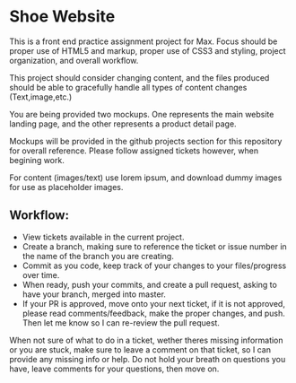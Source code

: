 # Shoe Website
This is a front end practice assignment project for Max. Focus should be proper use of HTML5 and markup, proper use of CSS3 and styling, project organization, and overall workflow.

This project should consider changing content, and the files produced should be able to gracefully handle all types of content changes (Text,image,etc.)

You are being provided two mockups. One represents the main website landing page, and the other represents a product detail page.

Mockups will be provided in the github projects section for this repository for overall reference. Please follow assigned tickets however, when begining work.

For content (images/text) use lorem ipsum, and download dummy images for use as placeholder images.

## Workflow:

- View tickets available in the current project.
- Create a branch, making sure to reference the ticket or issue number in the name of the branch you are creating.
- Commit as you code, keep track of your changes to your files/progress over time.
- When ready, push your commits, and create a pull request, asking to have your branch, merged into master.
- If your PR is approved, move onto your next ticket, if it is not approved, please read comments/feedback, make the proper changes, and push. Then let me know so I can re-review the pull request.

When not sure of what to do in a ticket, wether theres missing information or you are stuck, make sure to leave a comment on that ticket, so I can provide any missing info or help. Do not hold your breath on questions you have, leave comments for your questions, then move on.
